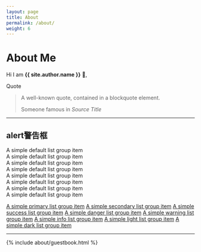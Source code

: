 ```yaml
---
layout: page
title: About
permalink: /about/
weight: 6
---
```


# **About Me**

Hi I am **{{ site.author.name }}** :wave:,<br>
<div class="card">
  <div class="card-header">
    Quote
  </div>
  <div class="card-body">
    <blockquote class="blockquote mb-0">
      <p>A well-known quote, contained in a blockquote element.</p>
      <footer class="blockquote-footer">Someone famous in <cite title="Source Title">Source Title</cite></footer>
    </blockquote>
  </div>
</div>
<hr class="my-5">
<!-- alert警告框 -->
  <h2 id="list-group"> alert警告框</h2>
<div class="list-group">
  <div class="list-group-item list-group-item-action list-group-item-primary">A simple default list group item</div>
  <div class="list-group-item list-group-item-action list-group-item-secondary">A simple default list group item</div>
  <div class="list-group-item list-group-item-action list-group-item-success">A simple default list group item</div>
  <div class="list-group-item list-group-item-action list-group-item-danger">A simple default list group item</div>
  <div class="list-group-item list-group-item-action list-group-item-warning">A simple default list group item</div>
  <div class="list-group-item list-group-item-action list-group-item-info">A simple default list group item</div>
  <div class="list-group-item list-group-item-action list-group-item-light">A simple default list group item</div>
  <div class="list-group-item list-group-item-action list-group-item-dark">A simple default list group item</div>
  
  <a href="#" class="list-group-item list-group-item-action list-group-item-primary">A simple primary list group item</a>
  <a href="#" class="list-group-item list-group-item-action list-group-item-secondary">A simple secondary list group item</a>
  <a href="#" class="list-group-item list-group-item-action list-group-item-success">A simple success list group item</a>
  <a href="#" class="list-group-item list-group-item-action list-group-item-danger">A simple danger list group item</a>
  <a href="#" class="list-group-item list-group-item-action list-group-item-warning">A simple warning list group item</a>
  <a href="#" class="list-group-item list-group-item-action list-group-item-info">A simple info list group item</a>
  <a href="#" class="list-group-item list-group-item-action list-group-item-light">A simple light list group item</a>
  <a href="#" class="list-group-item list-group-item-action list-group-item-dark">A simple dark list group item</a>
</div>
<hr class="my-5">
<div class="row">
{% include about/guestbook.html %}
</div>
